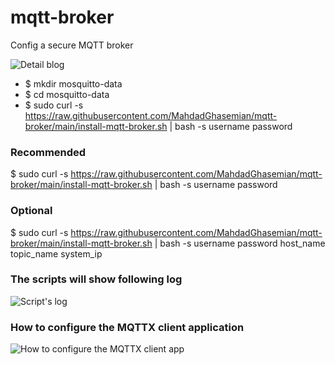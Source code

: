 # mqtt-broker
Config a secure MQTT broker

![Detail blog](https://mahdad.me/blog/2023-01-08-mqtt-broker)


* $ mkdir mosquitto-data
* $ cd mosquitto-data
* $ sudo curl -s https://raw.githubusercontent.com/MahdadGhasemian/mqtt-broker/main/install-mqtt-broker.sh | bash -s username password


### Recommended
$ sudo curl -s https://raw.githubusercontent.com/MahdadGhasemian/mqtt-broker/main/install-mqtt-broker.sh | bash -s username password


### Optional
$ sudo curl -s https://raw.githubusercontent.com/MahdadGhasemian/mqtt-broker/main/install-mqtt-broker.sh | bash -s username password host_name topic_name system_ip

### The scripts will show following log

![Script's log](https://user-images.githubusercontent.com/48379992/211188037-b79c12a2-7ef5-4087-bcb3-228fb68fd919.png)

### How to configure the MQTTX client application

![How to configure the MQTTX client app](https://user-images.githubusercontent.com/48379992/211188044-63a553ec-8702-4ccb-9670-f373a2def8e3.png)